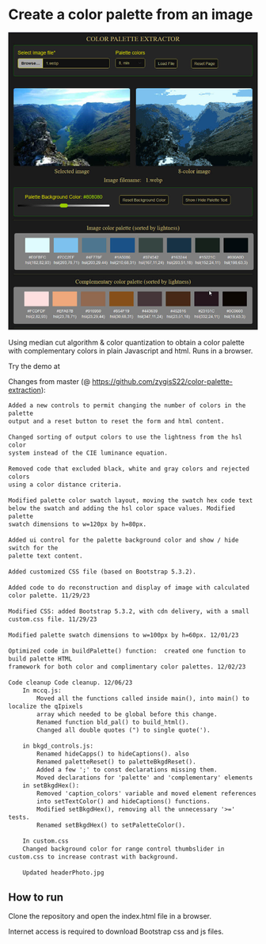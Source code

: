 # Create a color palette from an image

![Header image](/headerPhoto.jpg)

Using median cut algorithm & color quantization to obtain a color palette with 
complementary colors in plain Javascript and html.  Runs in a browser.

Try the demo at <a href='https://johnwarh.github.io/color-palette-extractor'></a>

Changes from master (@ https://github.com/zygisS22/color-palette-extraction): 

	Added a new controls to permit changing the number of colors in the palette 
	output and a reset button to reset the form and html content.
 
	Changed sorting of output colors to use the lightness from the hsl color 
	system instead of the CIE luminance equation.  
	
	Removed code that excluded black, white and gray colors and rejected colors 
	using a color distance criteria.

	Modified palette color swatch layout, moving the swatch hex code text 
	below the swatch and adding the hsl color space values. Modified palette 
	swatch dimensions to w=120px by h=80px.
	
	Added ui control for the palette background color and show / hide switch for the 
	palette text content.
	
	Added customized CSS file (based on Bootstrap 5.3.2).
	
	Added code to do reconstruction and display of image with calculated color palette. 11/29/23
	
	Modified CSS: added Bootstrap 5.3.2, with cdn delivery, with a small custom.css file. 11/29/23

	Modified palette swatch dimensions to w=100px by h=60px. 12/01/23

	Optimized code in buildPalette() function:  created one function to build palette HTML
	framework for both color and complimentary color palettes. 12/02/23

	Code cleanup Code cleanup. 12/06/23
		In mccq.js:
			Moved all the functions called inside main(), into main() to localize the qIpixels 
			array which needed to be global before this change.
			Renamed function bld_pal() to build_html().
			Changed all double quotes (") to single quote(').

		in bkgd_controls.js:
			Renamed hideCapps() to hideCaptions(). also 
			Renamed paletteReset() to paletteBkgdReset().
			Added a few ';' to const declarations missing them.
			Moved declarations for 'palette' and 'complementary' elements
		in setBkgdHex():
			Removed 'caption_colors' variable and moved element references
			into setTextColor() and hideCaptions() functions.
			Modified setBkgdHex(), removing all the unnecessary '>=' tests.
			Renamed setBkgdHex() to setPaletteColor().

		In custom.css
		Changed background color for range control thumbslider in custom.css to increase contrast with background.

		Updated headerPhoto.jpg



## How to run

Clone the repository and open the index.html file in a browser.

Internet access is required to download Bootstrap css and js files.
